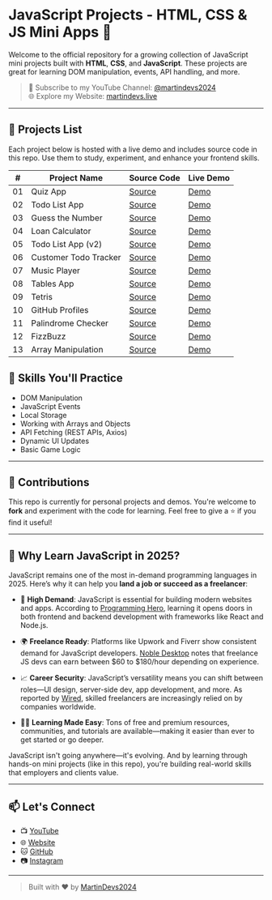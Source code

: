 # JavaScript Projects - HTML, CSS & JS Mini Apps 🚀

Welcome to the official repository for a growing collection of JavaScript mini projects built with **HTML**, **CSS**, and **JavaScript**. These projects are great for learning DOM manipulation, events, API handling, and more.

> 🔔 Subscribe to my YouTube Channel: [@martindevs2024](https://www.youtube.com/@Martindevs2024?sub_confirmation=1)  
> 🌐 Explore my Website: [martindevs.live](https://www.martindevs.live)

---

## 📁 Projects List

Each project below is hosted with a live demo and includes source code in this repo. Use them to study, experiment, and enhance your frontend skills.

| #   | Project Name           | Source Code                                                                                       | Live Demo                                                                 |
|-----|------------------------|---------------------------------------------------------------------------------------------------|---------------------------------------------------------------------------|
| 01  | Quiz App               | [Source](https://github.com/MartinDevs2024/JavascriptProjects2025/tree/master/01-Quiz-App)        | [Demo](https://martindevs2024.github.io/JavascriptProjects2025/01-Quiz-App/Index.html) |
| 02  | Todo List App          | [Source](https://github.com/MartinDevs2024/JavascriptProjects2025/tree/master/02-Todo-ListApp)      | [Demo](https://martindevs2024.github.io/JavascriptProjects2025/02-Todo-ListApp/Index.html) |
| 03  | Guess the Number       | [Source](https://github.com/martindevs2024/JavascriptProjects2025/tree/main/03-Guess-number)      | [Demo](https://martindevs2024.github.io/JavascriptProjects2025/03-Guess-number/Index.html) |
| 04  | Loan Calculator        | [Source](https://github.com/MartinDevs2024/JavascriptProjects2025/tree/master/04-loan-calculator) | [Demo](https://martindevs2024.github.io/JavascriptProjects2025/04-loan-calculator/Index.html) |
| 05  | Todo List App (v2)     | [Source](https://github.com/martindevs2024/JavascriptProjects2025/tree/main/05-todo-listApp)      | [Demo](https://martindevs2024.github.io/JavascriptProjects2025/05-todo-listApp/Index.html) |
| 06  | Customer Todo Tracker  | [Source](https://github.com/martindevs2024/JavascriptProjects2025/tree/main/06-customer-todoTracker) | [Demo](https://martindevs2024.github.io/JavascriptProjects2025/06-customer-todoTracker/Index.html) |
| 07  | Music Player           | [Source](https://github.com/martindevs2024/JavascriptProjects2025/tree/main/07-music-player)      | [Demo](https://martindevs2024.github.io/JavascriptProjects2025/07-music-player/Index.html) |
| 08  | Tables App             | [Source](https://github.com/martindevs2024/JavascriptProjects2025/tree/main/08-Tables-App)        | [Demo](https://martindevs2024.github.io/JavascriptProjects2025/08-Tables-App/Index.html) |
| 09  | Tetris                 | [Source](https://github.com/martindevs2024/JavascriptProjects2025/tree/main/09-tetris)            | [Demo](https://martindevs2024.github.io/JavascriptProjects2025/09-tetris/Index.html) |
| 10  | GitHub Profiles        | [Source](https://github.com/martindevs2024/JavascriptProjects2025/tree/main/10-Github-profiles)   | [Demo](https://martindevs2024.github.io/JavascriptProjects2025/10-Github-profiles/Index.html) |
| 11  | Palindrome Checker     | [Source](https://github.com/martindevs2024/JavascriptProjects2025/tree/main/11-Polindrome)        | [Demo](https://martindevs2024.github.io/JavascriptProjects2025/11-Polindrome/Index.html) |
| 12  | FizzBuzz               | [Source](https://github.com/martindevs2024/JavascriptProjects2025/tree/main/12-FizzBuzz)          | [Demo](https://martindevs2024.github.io/JavascriptProjects2025/12-FizzBuzz/Index.html) |
| 13  | Array Manipulation     | [Source](https://github.com/martindevs2024/JavascriptProjects2025/tree/main/13-Array-manipulation) | [Demo](https://martindevs2024.github.io/JavascriptProjects2025/13-Array-manipulation/Index.html) |





## 🧠 Skills You'll Practice

- DOM Manipulation
- JavaScript Events
- Local Storage
- Working with Arrays and Objects
- API Fetching (REST APIs, Axios)
- Dynamic UI Updates
- Basic Game Logic

---

## 📌 Contributions

This repo is currently for personal projects and demos. You're welcome to **fork** and experiment with the code for learning. Feel free to give a ⭐ if you find it useful!

---
## 🌟 Why Learn JavaScript in 2025?

JavaScript remains one of the most in-demand programming languages in 2025. Here’s why it can help you **land a job or succeed as a freelancer**:

- 💼 **High Demand**: JavaScript is essential for building modern websites and apps. According to [Programming Hero](https://learn.programming-hero.com/why-learning-javascript-is-still-the-smartest-decision-in-2025-ultimate-guide/?utm_source=chatgpt.com), learning it opens doors in both frontend and backend development with frameworks like React and Node.js.

- 🌍 **Freelance Ready**: Platforms like Upwork and Fiverr show consistent demand for JavaScript developers. [Noble Desktop](https://www.nobledesktop.com/careers/javascript-developer/become-a-freelance-javascript-developer?utm_source=chatgpt.com) notes that freelance JS devs can earn between $60 to $180/hour depending on experience.

- 📈 **Career Security**: JavaScript’s versatility means you can shift between roles—UI design, server-side dev, app development, and more. As reported by [Wired](https://www.wired.com/story/high-value-freelancers-are-keeping-the-wheels-of-tech-turning?utm_source=chatgpt.com), skilled freelancers are increasingly relied on by companies worldwide.

- 🧑‍💻 **Learning Made Easy**: Tons of free and premium resources, communities, and tutorials are available—making it easier than ever to get started or go deeper.

JavaScript isn't going anywhere—it's evolving. And by learning through hands-on mini projects (like in this repo), you're building real-world skills that employers and clients value.

---



## 📫 Let's Connect

- 📺 [YouTube](https://www.youtube.com/@Martindevs2024?sub_confirmation=1)
- 🌐 [Website](https://www.martindevs.live)
- 🐱 [GitHub](https://github.com/martindevs2024)
- 📷 [Instagram](https://www.instagram.com/martindevs2024)

---

> Built with ❤️ by [MartinDevs2024](https://github.com/martindevs2024)
